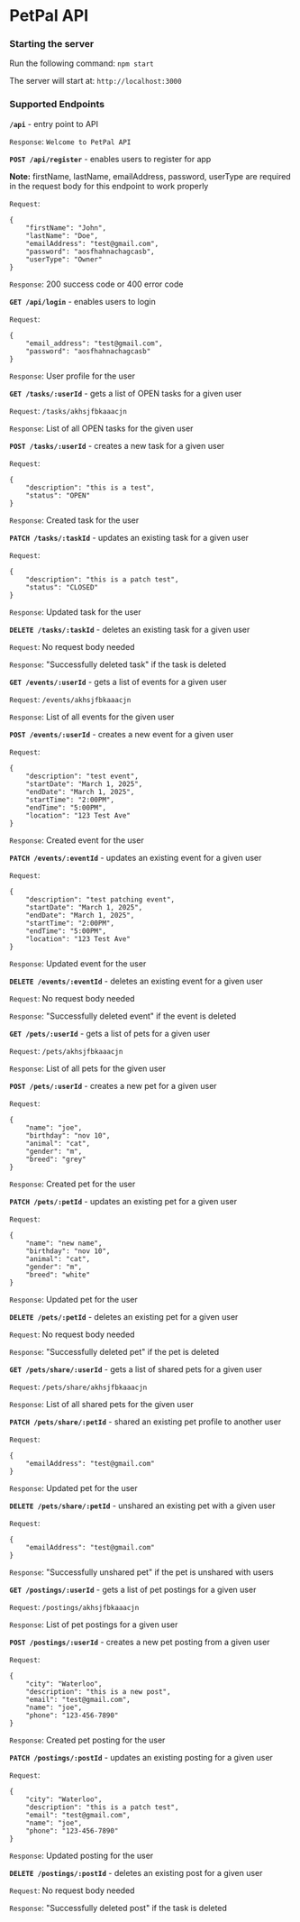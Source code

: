 # PetPal API

### Starting the server

Run the following command: `npm start`

The server will start at: `http://localhost:3000`

### Supported Endpoints

**`/api`** - entry point to API

`Response`: `Welcome to PetPal API`

**`POST /api/register`** - enables users to register for app

**Note:** firstName, lastName, emailAddress, password, userType are required in the request body for this endpoint to work properly

`Request`: 

    {
        "firstName": "John",
        "lastName": "Doe",
        "emailAddress": "test@gmail.com",
        "password": "aosfhahnachagcasb",
        "userType": "Owner"
    }

`Response`: 200 success code or 400 error code

**`GET /api/login`** - enables users to login

`Request`: 

    {
        "email_address": "test@gmail.com",
        "password": "aosfhahnachagcasb"
    }

`Response`: User profile for the user

**`GET /tasks/:userId`** - gets a list of OPEN tasks for a given user

`Request`: `/tasks/akhsjfbkaaacjn`

`Response`: List of all OPEN tasks for the given user

**`POST /tasks/:userId`** - creates a new task for a given user

`Request`: 

    {
        "description": "this is a test",
        "status": "OPEN"
    }

`Response`: Created task for the user

**`PATCH /tasks/:taskId`** - updates an existing task for a given user

`Request`: 

    {
        "description": "this is a patch test",
        "status": "CLOSED"
    }

`Response`: Updated task for the user

**`DELETE /tasks/:taskId`** - deletes an existing task for a given user

`Request`: No request body needed

`Response`: "Successfully deleted task" if the task is deleted

**`GET /events/:userId`** - gets a list of events for a given user

`Request`: `/events/akhsjfbkaaacjn`

`Response`: List of all events for the given user

**`POST /events/:userId`** - creates a new event for a given user

`Request`: 

    {
        "description": "test event",
        "startDate": "March 1, 2025",
        "endDate": "March 1, 2025",
        "startTime": "2:00PM",
        "endTime": "5:00PM",
        "location": "123 Test Ave"
    }

`Response`: Created event for the user

**`PATCH /events/:eventId`** - updates an existing event for a given user

`Request`: 

    {
        "description": "test patching event",
        "startDate": "March 1, 2025",
        "endDate": "March 1, 2025",
        "startTime": "2:00PM",
        "endTime": "5:00PM",
        "location": "123 Test Ave"
    }

`Response`: Updated event for the user

**`DELETE /events/:eventId`** - deletes an existing event for a given user

`Request`: No request body needed

`Response`: "Successfully deleted event" if the event is deleted

**`GET /pets/:userId`** - gets a list of pets for a given user

`Request`: `/pets/akhsjfbkaaacjn`

`Response`: List of all pets for the given user

**`POST /pets/:userId`** - creates a new pet for a given user

`Request`:

    {
        "name": "joe",
        "birthday": "nov 10",
        "animal": "cat",
        "gender": "m",
        "breed": "grey"
    }

`Response`: Created pet for the user

**`PATCH /pets/:petId`** - updates an existing pet for a given user

`Request`:

    {
        "name": "new name",
        "birthday": "nov 10",
        "animal": "cat",
        "gender": "m",
        "breed": "white"
    }

`Response`: Updated pet for the user

**`DELETE /pets/:petId`** - deletes an existing pet for a given user

`Request`: No request body needed

`Response`: "Successfully deleted pet" if the pet is deleted

**`GET /pets/share/:userId`** - gets a list of shared pets for a given user

`Request`: `/pets/share/akhsjfbkaaacjn`

`Response`: List of all shared pets for the given user

**`PATCH /pets/share/:petId`** - shared an existing pet profile to another user

`Request`:

    {
        "emailAddress": "test@gmail.com"
    }

`Response`: Updated pet for the user

**`DELETE /pets/share/:petId`** - unshared an existing pet with a given user

`Request`:

    {
        "emailAddress": "test@gmail.com"
    }

`Response`: "Successfully unshared pet" if the pet is unshared with users

**`GET /postings/:userId`** - gets a list of pet postings for a given user

`Request`: `/postings/akhsjfbkaaacjn`

`Response`: List of pet postings for a given user

**`POST /postings/:userId`** - creates a new pet posting from a given user

`Request`:

    {
        "city": "Waterloo",
        "description": "this is a new post",
        "email": "test@gmail.com",
        "name": "joe",
        "phone": "123-456-7890"
    }

`Response`: Created pet posting for the user

**`PATCH /postings/:postId`** - updates an existing posting for a given user

`Request`:

    {
        "city": "Waterloo",
        "description": "this is a patch test",
        "email": "test@gmail.com",
        "name": "joe",
        "phone": "123-456-7890"
    }

`Response`: Updated posting for the user

**`DELETE /postings/:postId`** - deletes an existing post for a given user

`Request`: No request body needed

`Response`: "Successfully deleted post" if the task is deleted
